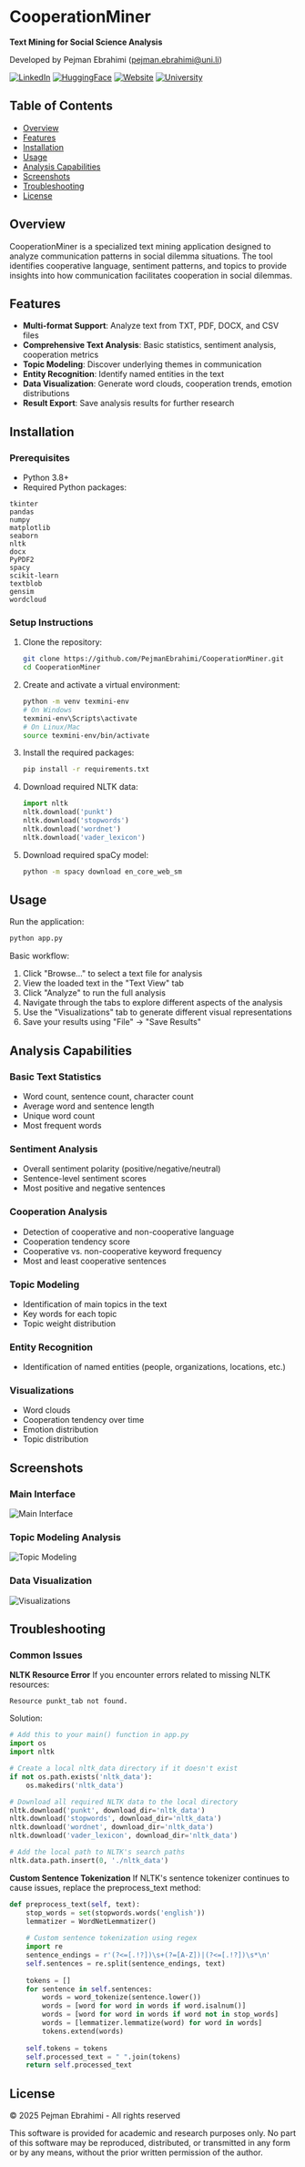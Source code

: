 # CooperationMiner

**Text Mining for Social Science Analysis**

Developed by Pejman Ebrahimi (pejman.ebrahimi@uni.li)

[![LinkedIn](https://img.shields.io/badge/LinkedIn-0077B5?style=for-the-badge&logo=linkedin&logoColor=white)](https://www.linkedin.com/in/pejman-ebrahimi-4a60151a7/)
[![HuggingFace](https://img.shields.io/badge/🤗_Hugging_Face-FFD21E?style=for-the-badge)](https://huggingface.co/arad1367)
[![Website](https://img.shields.io/badge/Website-008080?style=for-the-badge&logo=About.me&logoColor=white)](https://arad1367.github.io/pejman-ebrahimi/)
[![University](https://img.shields.io/badge/University-00205B?style=for-the-badge&logo=academia&logoColor=white)](https://www.uni.li/pejman.ebrahimi?set_language=en)

## Table of Contents
- [Overview](#overview)
- [Features](#features)
- [Installation](#installation)
- [Usage](#usage)
- [Analysis Capabilities](#analysis-capabilities)
- [Screenshots](#screenshots)
- [Troubleshooting](#troubleshooting)
- [License](#license)

## Overview

CooperationMiner is a specialized text mining application designed to analyze communication patterns in social dilemma situations. The tool identifies cooperative language, sentiment patterns, and topics to provide insights into how communication facilitates cooperation in social dilemmas.

## Features

- **Multi-format Support**: Analyze text from TXT, PDF, DOCX, and CSV files
- **Comprehensive Text Analysis**: Basic statistics, sentiment analysis, cooperation metrics
- **Topic Modeling**: Discover underlying themes in communication
- **Entity Recognition**: Identify named entities in the text
- **Data Visualization**: Generate word clouds, cooperation trends, emotion distributions
- **Result Export**: Save analysis results for further research

## Installation

### Prerequisites
- Python 3.8+
- Required Python packages:

```
tkinter
pandas
numpy
matplotlib
seaborn
nltk
docx
PyPDF2
spacy
scikit-learn
textblob
gensim
wordcloud
```

### Setup Instructions

1. Clone the repository:
   ```bash
   git clone https://github.com/PejmanEbrahimi/CooperationMiner.git
   cd CooperationMiner
   ```

2. Create and activate a virtual environment:
   ```bash
   python -m venv texmini-env
   # On Windows
   texmini-env\Scripts\activate
   # On Linux/Mac
   source texmini-env/bin/activate
   ```

3. Install the required packages:
   ```bash
   pip install -r requirements.txt
   ```

4. Download required NLTK data:
   ```python
   import nltk
   nltk.download('punkt')
   nltk.download('stopwords')
   nltk.download('wordnet')
   nltk.download('vader_lexicon')
   ```

5. Download required spaCy model:
   ```bash
   python -m spacy download en_core_web_sm
   ```

## Usage

Run the application:
```bash
python app.py
```

Basic workflow:
1. Click "Browse..." to select a text file for analysis
2. View the loaded text in the "Text View" tab
3. Click "Analyze" to run the full analysis
4. Navigate through the tabs to explore different aspects of the analysis
5. Use the "Visualizations" tab to generate different visual representations
6. Save your results using "File" → "Save Results"

## Analysis Capabilities

### Basic Text Statistics
- Word count, sentence count, character count
- Average word and sentence length
- Unique word count
- Most frequent words

### Sentiment Analysis
- Overall sentiment polarity (positive/negative/neutral)
- Sentence-level sentiment scores
- Most positive and negative sentences

### Cooperation Analysis
- Detection of cooperative and non-cooperative language
- Cooperation tendency score
- Cooperative vs. non-cooperative keyword frequency
- Most and least cooperative sentences

### Topic Modeling
- Identification of main topics in the text
- Key words for each topic
- Topic weight distribution

### Entity Recognition
- Identification of named entities (people, organizations, locations, etc.)

### Visualizations
- Word clouds
- Cooperation tendency over time
- Emotion distribution
- Topic distribution

## Screenshots

### Main Interface
![Main Interface](C3.png)

### Topic Modeling Analysis
![Topic Modeling](C2.png)

### Data Visualization
![Visualizations](C1.png)

## Troubleshooting

### Common Issues

**NLTK Resource Error**
If you encounter errors related to missing NLTK resources:
```
Resource punkt_tab not found.
```

Solution:
```python
# Add this to your main() function in app.py
import os
import nltk

# Create a local nltk_data directory if it doesn't exist
if not os.path.exists('nltk_data'):
    os.makedirs('nltk_data')

# Download all required NLTK data to the local directory
nltk.download('punkt', download_dir='nltk_data')
nltk.download('stopwords', download_dir='nltk_data')
nltk.download('wordnet', download_dir='nltk_data')
nltk.download('vader_lexicon', download_dir='nltk_data')

# Add the local path to NLTK's search paths
nltk.data.path.insert(0, './nltk_data')
```

**Custom Sentence Tokenization**
If NLTK's sentence tokenizer continues to cause issues, replace the preprocess_text method:
```python
def preprocess_text(self, text):
    stop_words = set(stopwords.words('english'))
    lemmatizer = WordNetLemmatizer()
    
    # Custom sentence tokenization using regex
    import re
    sentence_endings = r'(?<=[.!?])\s+(?=[A-Z])|(?<=[.!?])\s*\n'
    self.sentences = re.split(sentence_endings, text)
    
    tokens = []
    for sentence in self.sentences:
        words = word_tokenize(sentence.lower())
        words = [word for word in words if word.isalnum()]
        words = [word for word in words if word not in stop_words]
        words = [lemmatizer.lemmatize(word) for word in words]
        tokens.extend(words)
    
    self.tokens = tokens
    self.processed_text = " ".join(tokens)
    return self.processed_text
```

## License

© 2025 Pejman Ebrahimi - All rights reserved

This software is provided for academic and research purposes only. No part of this software may be reproduced, distributed, or transmitted in any form or by any means, without the prior written permission of the author.
